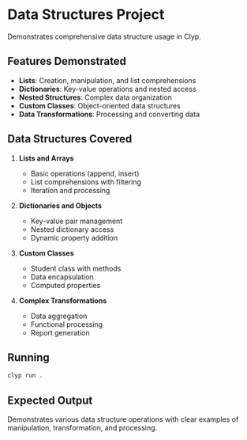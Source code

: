 # Data Structures Project

Demonstrates comprehensive data structure usage in Clyp.

## Features Demonstrated

- **Lists**: Creation, manipulation, and list comprehensions
- **Dictionaries**: Key-value operations and nested access
- **Nested Structures**: Complex data organization
- **Custom Classes**: Object-oriented data structures
- **Data Transformations**: Processing and converting data

## Data Structures Covered

1. **Lists and Arrays**
   - Basic operations (append, insert)
   - List comprehensions with filtering
   - Iteration and processing

2. **Dictionaries and Objects**
   - Key-value pair management
   - Nested dictionary access
   - Dynamic property addition

3. **Custom Classes**
   - Student class with methods
   - Data encapsulation
   - Computed properties

4. **Complex Transformations**
   - Data aggregation
   - Functional processing
   - Report generation

## Running

```bash
clyp run .
```

## Expected Output

Demonstrates various data structure operations with clear examples of manipulation, transformation, and processing.